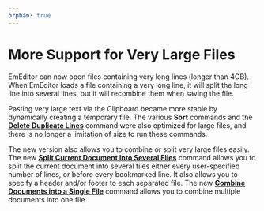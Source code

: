 ```yaml
---
orphan: true
---
```

# More Support for Very Large Files

EmEditor can now open files containing very long lines (longer than 4GB). When EmEditor loads a file containing a very long line, it will split the long line into several lines, but it will recombine them when saving the file.

Pasting very large text via the Clipboard became more stable by dynamically creating a temporary file. The various **Sort** commands and the **[Delete Duplicate Lines](../cmd/sort/delete_duplicate)** command were also optimized for large files, and there is no longer a limitation of size to run these commands.

The new version also allows you to combine or split very large files easily. The new **[Split Current Document into Several Files](../cmd/tools/split_to_files)** command allows you to split the current document into several files either every user-specified number of lines, or before every bookmarked line. It also allows you to specify a header and/or footer to each separated file. The new **[Combine Documents into a Single File](../cmd/tools/combine_files)** command allows you to combine multiple documents into one file.
